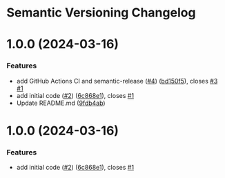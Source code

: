 # Semantic Versioning Changelog

# 1.0.0 (2024-03-16)


### Features

* add GitHub Actions CI and semantic-release ([#4](https://github.com/pycasbin/async-postgres-watcher/issues/4)) ([bd150f5](https://github.com/pycasbin/async-postgres-watcher/commit/bd150f581a7a681da4daacc11cfbbb14b1207a22)), closes [#3](https://github.com/pycasbin/async-postgres-watcher/issues/3) [#1](https://github.com/pycasbin/async-postgres-watcher/issues/1)
* add initial code ([#2](https://github.com/pycasbin/async-postgres-watcher/issues/2)) ([6c868e1](https://github.com/pycasbin/async-postgres-watcher/commit/6c868e108e8b68e6aacde833a4afe96f75345fe8)), closes [#1](https://github.com/pycasbin/async-postgres-watcher/issues/1)
* Update README.md ([9fdb4ab](https://github.com/pycasbin/async-postgres-watcher/commit/9fdb4ab4563ea2dd2a456cdbac614657ebf50c75))

# 1.0.0 (2024-03-16)


### Features

* add initial code ([#2](https://github.com/siuhui/async-postgres-watcher/issues/2)) ([6c868e1](https://github.com/siuhui/async-postgres-watcher/commit/6c868e108e8b68e6aacde833a4afe96f75345fe8)), closes [#1](https://github.com/siuhui/async-postgres-watcher/issues/1)
